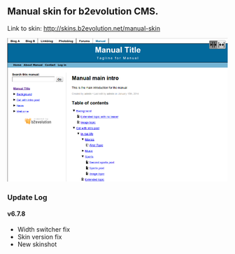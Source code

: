 ## Manual skin for b2evolution CMS.

Link to skin: http://skins.b2evolution.net/manual-skin

<img src="manual_skinshot.png"/>

### Update Log

#### v6.7.8

- Width switcher fix
- Skin version fix
- New skinshot